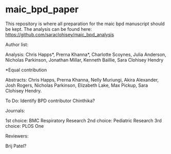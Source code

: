 # maic_bpd_paper

This repository is where all preparation for the maic bpd manuscript should be kept. The analysis can be found here: https://github.com/saraclohisey/maic_bpd_analysis

Author list: 

Analysis: Chris Happs*, Prerna Khanna*, Charlotte Scoynes, Julia Anderson, Nicholas Parkinson, Jonathan Millar, Kenneth Baillie, Sara Clohisey Hendry

*Equal contribution

Abstracts: Chris Happs, Prerna Khanna, Nelly Muriungi, Akira Alexander, Josh Rogers, Nicholas Parkinson, Elizabeth Lake, Max Pickup, Sara Clohisey Hendry.


To Do: Identify BPD contributor
Chinthika?

Journals:

1st choice: BMC Respiratory Research
2nd choice: Pediatric Research
3rd choice: PLOS One

Reviewers:

Brij Patel?
